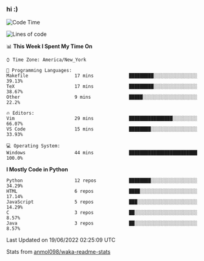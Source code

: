 ### hi :)

<!--START_SECTION:waka-->
![Code Time](http://img.shields.io/badge/Code%20Time-0%20secs-blue)

![Lines of code](https://img.shields.io/badge/From%20Hello%20World%20I%27ve%20Written-599%20Thousand%20lines%20of%20code-blue)

📊 **This Week I Spent My Time On** 

```text
⌚︎ Time Zone: America/New_York

💬 Programming Languages: 
Makefile                 17 mins             █████████░░░░░░░░░░░░░░░░   39.13% 
TeX                      17 mins             █████████░░░░░░░░░░░░░░░░   38.67% 
Other                    9 mins              █████░░░░░░░░░░░░░░░░░░░░   22.2%

🔥 Editors: 
Vim                      29 mins             ████████████████░░░░░░░░░   66.07% 
VS Code                  15 mins             ████████░░░░░░░░░░░░░░░░░   33.93%

💻 Operating System: 
Windows                  44 mins             █████████████████████████   100.0%

```

**I Mostly Code in Python** 

```text
Python                   12 repos            ████████░░░░░░░░░░░░░░░░░   34.29% 
HTML                     6 repos             ████░░░░░░░░░░░░░░░░░░░░░   17.14% 
JavaScript               5 repos             ███░░░░░░░░░░░░░░░░░░░░░░   14.29% 
C                        3 repos             ██░░░░░░░░░░░░░░░░░░░░░░░   8.57% 
Java                     3 repos             ██░░░░░░░░░░░░░░░░░░░░░░░   8.57%

```



 Last Updated on 19/06/2022 02:25:09 UTC
<!--END_SECTION:waka-->

Stats from [anmol098/waka-readme-stats](https://github.com/anmol098/waka-readme-stats)